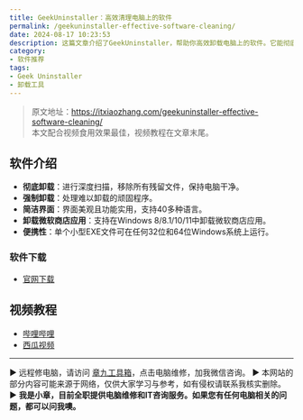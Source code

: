 ```yaml
---
title: GeekUninstaller：高效清理电脑上的软件
permalink: /geekuninstaller-effective-software-cleaning/
date: 2024-08-17 10:23:53
description: 这篇文章介绍了GeekUninstaller，帮助你高效卸载电脑上的软件。它能彻底清理不需要的软件及其相关注册表信息，并提供简单的操作指南和附加功能说明。
category:
- 软件推荐
tags:
- Geek Uninstaller
- 卸载工具
---
```


> 原文地址：<https://itxiaozhang.com/geekuninstaller-effective-software-cleaning/>  
> 本文配合视频食用效果最佳，视频教程在文章末尾。  

## 软件介绍

- **彻底卸载**：进行深度扫描，移除所有残留文件，保持电脑干净。
- **强制卸载**：处理难以卸载的顽固程序。
- **简洁界面**：界面美观且功能实用，支持40多种语言。
- **卸载微软商店应用**：支持在Windows 8/8.1/10/11中卸载微软商店应用。
- **便携性**：单个小型EXE文件可在任何32位和64位Windows系统上运行。

### 软件下载

- [官网下载](https://geekuninstaller.com/)

## 视频教程

- [哔哩哔哩](https://www.bilibili.com/video/BV1h3pZecE2W)
- [西瓜视频](https://www.ixigua.com/7404104812200985122)

---
▶ 远程修电脑，请访问 [章九工具箱](https://zhang9.com/)，点击电脑维修，加我微信咨询。 
▶ 本网站的部分内容可能来源于网络，仅供大家学习与参考，如有侵权请联系我核实删除。  
▶ **我是小章，目前全职提供电脑维修和IT咨询服务。如果您有任何电脑相关的问题，都可以问我噢。**  

